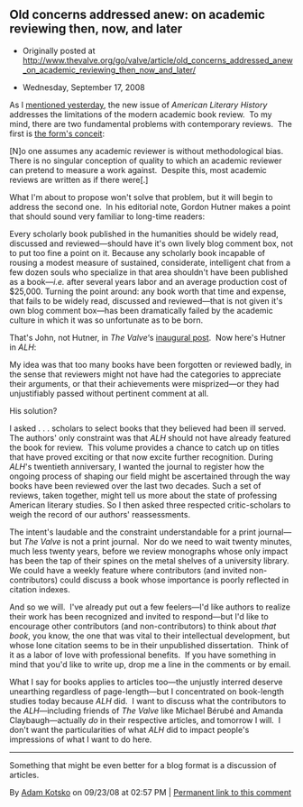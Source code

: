 ## Old concerns addressed anew: on academic reviewing then, now, and later

 * Originally posted at http://www.thevalve.org/go/valve/article/old_concerns_addressed_anew_on_academic_reviewing_then_now_and_later/

* Wednesday, September 17, 2008 

As I [mentioned yesterday](http://www.thevalve.org/go/valve/article/meet_the_new_boss_same_as_the_old_boss/), the new issue of _American Literary History_ addresses the limitations of the modern academic book review.  To my mind, there are two fundamental problems with contemporary reviews.  The first is [the form's conceit](http://acephalous.typepad.com/acephalous/2007/03/oscar_wilde_and.html):

[N]o one assumes any academic reviewer is without methodological bias.  There is no singular conception of quality to which an academic reviewer can pretend to measure a work against.  Despite this, most academic reviews are written as if there were[.]

What I'm about to propose won't solve that problem, but it will begin to address the second one.  In his editorial note, Gordon Hutner makes a point that should sound very familiar to long-time readers:

Every scholarly book published in the humanities should be widely read, discussed and reviewed—should have it's own lively blog comment box, not to put too fine a point on it. Because any scholarly book incapable of rousing a modest measure of sustained, considerate, intelligent chat from a few dozen souls who specialize in that area shouldn't have been published as a book—_i.e._ after several years labor and an average production cost of $25,000. Turning the point around: any book worth that time and expense, that fails to be widely read, discussed and reviewed—that is not given it's own blog comment box—has been dramatically failed by the academic culture in which it was so unfortunate as to be born.

That's John, not Hutner, in _The Valve_‘s [inaugural post](http://www.thevalve.org/go/valve/article/form_follows_the_function_of_the_little_magazin1/).  Now here's Hutner in _ALH_:

My idea was that too many books have been forgotten or reviewed badly, in the sense that reviewers might not have had the categories to appreciate their arguments, or that their achievements were misprized—or they had unjustifiably passed without pertinent comment at all.

His solution?

I asked . . . scholars to select books that they believed had been ill served. The authors' only constraint was that _ALH_ should not have already featured the book for review.  This volume provides a chance to catch up on titles that have proved exciting or that now excite further recognition. During _ALH_'s twentieth anniversary, I wanted the journal to register how the ongoing process of shaping our field might be ascertained through the way books have been reviewed over the last two decades. Such a set of reviews, taken together, might tell us more about the state of professing American literary studies. So I then asked three respected critic-scholars to weigh the record of our authors' reassessments.

The intent's laudable and the constraint understandable for a print journal—but _The Valve_ is not a print journal.  Nor do we need to wait twenty minutes, much less twenty years, before we review monographs whose only impact has been the tap of their spines on the metal shelves of a university library.  We could have a weekly feature where contributors (and invited non-contributors) could discuss a book whose importance is poorly reflected in citation indexes.  

And so we will.  I've already put out a few feelers—I'd like authors to realize their work has been recognized and invited to respond—but I'd like to encourage other contributors (and non-contributors) to think about _that book_, you know, the one that was vital to their intellectual development, but whose lone citation seems to be in their unpublished dissertation.  Think of it as a labor of love with professional benefits.  If you have something in mind that you'd like to write up, drop me a line in the comments or by email.  

What I say for books applies to articles too—the unjustly interred deserve unearthing regardless of page-length—but I concentrated on book-length studies today because _ALH_ did.  I want to discuss what the contributors to the _ALH_—including friends of _The Valve_ like Michael Bérubé and Amanda Claybaugh—actually _do_ in their respective articles, and tomorrow I will.  I don't want the particularities of what _ALH_ did to impact people's impressions of what I want to do here.   

---

Something that might be even better for a blog format is a discussion of articles.

By [Adam Kotsko](http://heteronomy.wordpress.com) on 09/23/08 at 02:57 PM | [Permanent link to this comment](http://www.thevalve.org/go/valve/article/old_concerns_addressed_anew_on_academic_reviewing_then_now_and_later/#22341)

